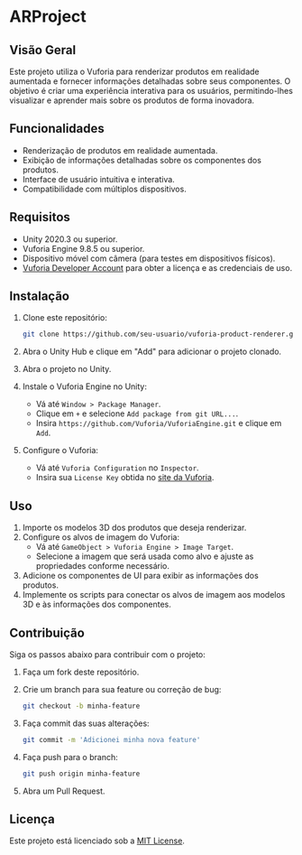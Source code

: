 # ARProject

## Visão Geral

Este projeto utiliza o Vuforia para renderizar produtos em realidade aumentada e fornecer informações detalhadas sobre seus componentes. O objetivo é criar uma experiência interativa para os usuários, permitindo-lhes visualizar e aprender mais sobre os produtos de forma inovadora.

## Funcionalidades

- Renderização de produtos em realidade aumentada.
- Exibição de informações detalhadas sobre os componentes dos produtos.
- Interface de usuário intuitiva e interativa.
- Compatibilidade com múltiplos dispositivos.

## Requisitos

- Unity 2020.3 ou superior.
- Vuforia Engine 9.8.5 ou superior.
- Dispositivo móvel com câmera (para testes em dispositivos físicos).
- [Vuforia Developer Account](https://developer.vuforia.com/) para obter a licença e as credenciais de uso.

## Instalação

1. Clone este repositório:

    ```bash
    git clone https://github.com/seu-usuario/vuforia-product-renderer.git
    ```

2. Abra o Unity Hub e clique em "Add" para adicionar o projeto clonado.
3. Abra o projeto no Unity.
4. Instale o Vuforia Engine no Unity:
   - Vá até `Window > Package Manager`.
   - Clique em `+` e selecione `Add package from git URL...`.
   - Insira `https://github.com/Vuforia/VuforiaEngine.git` e clique em `Add`.
5. Configure o Vuforia:
   - Vá até `Vuforia Configuration` no `Inspector`.
   - Insira sua `License Key` obtida no [site da Vuforia](https://developer.vuforia.com/).

## Uso

1. Importe os modelos 3D dos produtos que deseja renderizar.
2. Configure os alvos de imagem do Vuforia:
   - Vá até `GameObject > Vuforia Engine > Image Target`.
   - Selecione a imagem que será usada como alvo e ajuste as propriedades conforme necessário.
3. Adicione os componentes de UI para exibir as informações dos produtos.
4. Implemente os scripts para conectar os alvos de imagem aos modelos 3D e às informações dos componentes.

## Contribuição

Siga os passos abaixo para contribuir com o projeto:

1. Faça um fork deste repositório.
2. Crie um branch para sua feature ou correção de bug:

    ```bash
    git checkout -b minha-feature
    ```

3. Faça commit das suas alterações:

    ```bash
    git commit -m 'Adicionei minha nova feature'
    ```

4. Faça push para o branch:

    ```bash
    git push origin minha-feature
    ```

5. Abra um Pull Request.

## Licença

Este projeto está licenciado sob a [MIT License](LICENSE).

